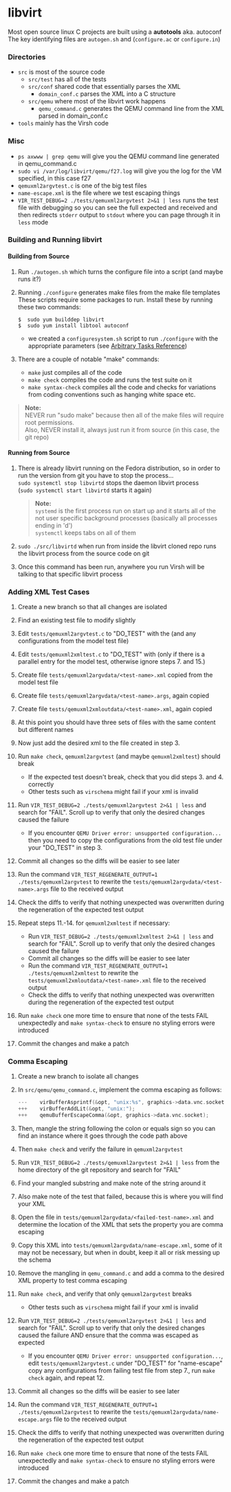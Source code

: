 # libvirt

Most open source linux C projects are built using a **autotools** aka. autoconf  
The key identifying files are `autogen.sh` and (`configure.ac` or `configure.in`)  

### Directories
* `src` is most of the source code  
  * `src/test` has all of the tests  
  * `src/conf` shared code that essentially parses the XML  
    * `domain_conf.c` parses the XML into a C structure  
  * `src/qemu` where most of the libvirt work happens  
    * `qemu_command.c` generates the QEMU command line from the XML parsed in domain_conf.c  
* `tools` mainly has the Virsh code  

### Misc
* `ps axwww | grep qemu` will give you the QEMU command line generated in qemu_command.c  
* `sudo vi /var/log/libvirt/qemu/f27.log` will give you the log for the VM specified, in this case f27  
* `qemuxml2argvtest.c` is one of the big test files  
* `name-escape.xml` is the file where we test escaping things  
* `VIR_TEST_DEBUG=2 ./tests/qemuxml2argvtest 2>&1 | less` runs the test file with debugging so you can see the full expected and received and then redirects `stderr` output to `stdout` where you can page through it in `less` mode  

### Building and Running libvirt
#### Building from Source
1. Run `./autogen.sh` which turns the configure file into a script (and maybe runs it?)

2. Running `./configure` generates make files from the make file templates  
These scripts require some packages to run. Install these by running these two commands:
    ```
    $  sudo yum builddep libvirt
    $  sudo yum install libtool autoconf
    ```
    * we created a `configuresystem.sh` script to run `./configure` with the appropriate parameters (see [Arbitrary Tasks Reference](reference_arbitrarytasks.md))
3. There are a couple of notable "make" commands:
    * `make` just compiles all of the code
    * `make check` compiles the code and runs the test suite on it
    * `make syntax-check` compiles all the code and checks for variations from coding conventions such as hanging white space etc.

  >**Note:**  
  NEVER run "sudo make" because then all of the make files will require root permissions.  
  Also, NEVER install it, always just run it from source (in this case, the git repo)  

#### Running from Source
1. There is already libvirt running on the Fedora distribution, so in order to run the version from git you have to stop the process...  
`sudo systemctl stop libvirtd` stops the daemon libvirt process  
(`sudo systemctl start libvirtd` starts it again)  

    >**Note:**  
    `systemd` is the first process run on start up and it starts all of the not user specific background processes (basically all processes ending in 'd')  
    `systemctl` keeps tabs on all of them

2. `sudo ./src/libvirtd` when run from inside the libvirt cloned repo runs the libvirt process from the source code on git  

3. Once this command has been run, anywhere you run Virsh will be talking to that specific libvirt process  

### Adding XML Test Cases
1. Create a new branch so that all changes are isolated

2. Find an existing test file to modify slightly

3. Edit `tests/qemuxml2argvtest.c` to "DO_TEST" with the <test-name> (and any configurations from the model test file)

4. Edit `tests/qemuxml2xmltest.c` to "DO_TEST" with <test-name> (only if there is a parallel entry for the model test, otherwise ignore steps 7. and 15.)

5. Create file `tests/qemuxml2argvdata/<test-name>.xml` copied from the model test file

6. Create file `tests/qemuxml2argvdata/<test-name>.args`, again copied

7. Create file `tests/qemuxml2xmloutdata/<test-name>.xml`, again copied

8. At this point you should have three sets of files with the same content but different names

9. Now just add the desired xml to the file created in step 3.

10. Run `make check`, `qemuxml2argvtest` (and maybe `qemuxml2xmltest`) should break
    * If the expected test doesn't break, check that you did steps 3. and 4. correctly
    * Other tests such as `virschema` might fail if your xml is invalid

11. Run `VIR_TEST_DEBUG=2 ./tests/qemuxml2argvtest 2>&1 | less` and search for "FAIL". Scroll up to verify that only the desired changes caused the failure
    * If you encounter `QEMU Driver error: unsupported configuration...` then you need to copy the configurations from the old test file under your "DO_TEST" in step 3.

12. Commit all changes so the diffs will be easier to see later

13. Run the command `VIR_TEST_REGENERATE_OUTPUT=1 ./tests/qemuxml2argvtest` to rewrite the `tests/qemuxml2argvdata/<test-name>.args` file to the received output

14. Check the diffs to verify that nothing unexpected was overwritten during the regeneration of the expected test output

15. Repeat steps 11.-14. for `qemuxml2xmltest` if necessary:
    * Run `VIR_TEST_DEBUG=2 ./tests/qemuxml2xmltest 2>&1 | less` and search for "FAIL". Scroll up to verify that only the desired changes caused the failure
    * Commit all changes so the diffs will be easier to see later
    * Run the command `VIR_TEST_REGENERATE_OUTPUT=1 ./tests/qemuxml2xmltest` to rewrite the `tests/qemuxml2xmloutdata/<test-name>.xml` file to the received output
    * Check the diffs to verify that nothing unexpected was overwritten during the regeneration of the expected test output

16. Run `make check` one more time to ensure that none of the tests FAIL unexpectedly and `make syntax-check` to ensure no styling errors were introduced

17. Commit the changes and make a patch

### Comma Escaping
1. Create a new branch to isolate all changes

2. In `src/qemu/qemu_command.c`, implement the comma escaping as follows:
    ``` c
    ---    virBufferAsprintf(&opt, "unix:%s", graphics->data.vnc.socket);
    +++    virBufferAddLit(&opt, "unix:");
    +++    qemuBufferEscapeComma(&opt, graphics->data.vnc.socket);
    ```

3. Then, mangle the string following the colon or equals sign so you can find an instance where it goes through the code path above

4. Then `make check` and verify the failure in `qemuxml2argvtest`

5. Run `VIR_TEST_DEBUG=2 ./tests/qemuxml2argvtest 2>&1 | less` from the home directory of the git repository and search for "FAIL"

6. Find your mangled substring and make note of the string around it

7. Also make note of the test that failed, because this is where you will find your XML

8. Open the file in `tests/qemuxml2argvdata/<failed-test-name>.xml` and determine the location of the XML that sets the property you are comma escaping

9. Copy this XML into `tests/qemuxml2argvdata/name-escape.xml`, some of it may not be necessary, but when in doubt, keep it all or risk messing up the schema

10. Remove the mangling in `qemu_command.c` and add a comma to the desired XML property to test comma escaping

11. Run `make check`, and verify that only `qemuxml2argvtest` breaks
    * Other tests such as `virschema` might fail if your xml is invalid

12. Run `VIR_TEST_DEBUG=2 ./tests/qemuxml2argvtest 2>&1 | less` and search for "FAIL". Scroll up to verify that only the desired changes caused the failure AND ensure that the comma was escaped as expected
    * If you encounter `QEMU Driver error: unsupported configuration...`, edit `tests/qemuxml2argvtest.c` under "DO_TEST" for "name-escape" copy any configurations from failing test file from step 7., run `make check` again, and repeat 12.

13. Commit all changes so the diffs will be easier to see later

14. Run the command `VIR_TEST_REGENERATE_OUTPUT=1 ./tests/qemuxml2argvtest` to rewrite the `tests/qemuxml2argvdata/name-escape.args` file to the received output

15. Check the diffs to verify that nothing unexpected was overwritten during the regeneration of the expected test output

16. Run `make check` one more time to ensure that none of the tests FAIL unexpectedly and `make syntax-check` to ensure no styling errors were introduced

17. Commit the changes and make a patch
